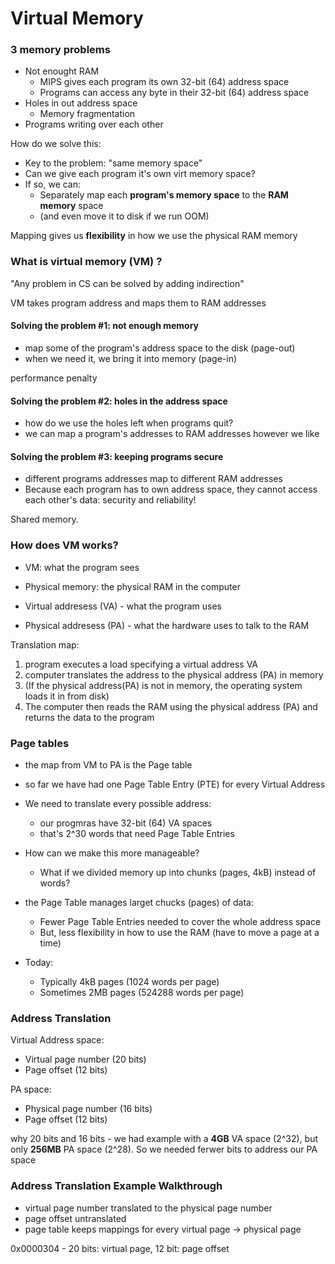 # Virtual Memory

### 3 memory problems
- Not enought RAM
  - MIPS gives each program its own 32-bit (64) address space
  - Programs can access any byte in their 32-bit (64)  address space
- Holes in out address space
  - Memory fragmentation
- Programs writing over each other

How do we solve this:
- Key to the problem: "same memory space"
- Can we give each program it's own virt memory space?
- If so, we can:
  - Separately map each **program's memory space** to the **RAM memory** space
  - (and even move it to disk if we run OOM)

Mapping gives us **flexibility** in how we use the physical RAM memory

### What is virtual memory (VM) ?

"Any problem in CS can be solved by adding indirection"

VM takes program address and maps them to RAM addresses

#### Solving the problem #1: not enough memory
- map some of the program's address space to the disk (page-out)
- when we need it, we bring it into memory (page-in)

performance penalty

#### Solving the problem #2: holes in the address space
- how do we use the holes left when programs quit?
- we can map a program's addresses to RAM addresses however we like

#### Solving the problem #3: keeping programs secure
- different programs addresses map to different RAM addresses
- Because each program has to own address space, they cannot access each other's data: security and reliability!

Shared memory.

### How does VM works?
- VM: what the program sees
- Physical memory: the physical RAM in the computer

- Virtual addresess (VA) - what the program uses
- Physical addresess (PA) - what the hardware uses to talk to the RAM

Translation map:
1. program executes a load specifying a virtual address VA
2. computer translates the address to the physical address (PA) in memory
3. (If the physical address(PA) is not in memory, the operating system loads it in from disk)
4. The computer then reads the RAM using the physical address (PA) and returns the data to the program 

### Page tables
- the map from VM to PA is the Page table
- so far we have had one Page Table Entry (PTE) for every Virtual Address

- We need to translate every possible address:
  - our progmras have 32-bit (64) VA spaces
  - that's 2^30 words that need Page Table Entries
- How can we make this more manageable?
  - What if we divided memory up into chunks (pages, 4kB) instead of words?
- the Page Table manages larget chucks (pages) of data:
  - Fewer Page Table Entries needed to cover the whole address space
  - But, less flexibility in how to use the RAM (have to move a page at a time)
- Today:
  - Typically 4kB pages (1024 words per page)
  - Sometimes 2MB pages (524288 words per page)

### Address Translation

Virtual Address space:
- Virtual page number (20 bits)
- Page offset (12 bits)

PA space:
- Physical page number (16 bits)
- Page offset (12 bits)  

why 20 bits and 16 bits - we had example with a **4GB** VA space (2^32), but only **256MB** PA space (2^28). So we needed ferwer bits to address our PA space

### Address Translation Example Walkthrough

- virtual page number translated to the physical page number
- page offset untranslated
- page table keeps mappings for every virtual page -> physical page

0x0000304 - 20 bits: virtual page, 12 bit: page offset

